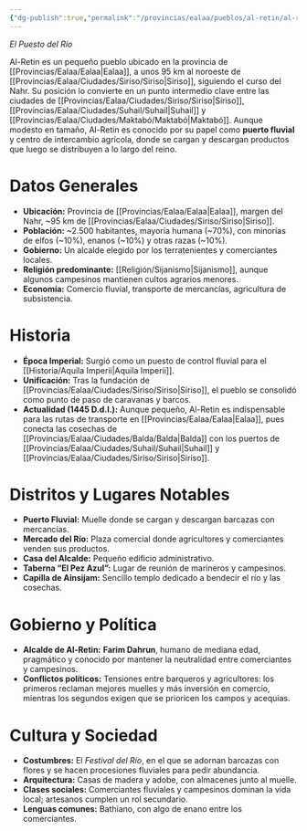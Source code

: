 ```yaml
---
{"dg-publish":true,"permalink":"/provincias/ealaa/pueblos/al-retin/al-retin/"}
---
```


_El Puesto del Río_

Al-Retin es un pequeño pueblo ubicado en la provincia de [[Provincias/Ealaa/Ealaa\|Ealaa]], a unos 95 km al noroeste de [[Provincias/Ealaa/Ciudades/Siriso/Siriso\|Siriso]], siguiendo el curso del Nahr. Su posición lo convierte en un punto intermedio clave entre las ciudades de [[Provincias/Ealaa/Ciudades/Siriso/Siriso\|Siriso]], [[Provincias/Ealaa/Ciudades/Suhail/Suhail\|Suhail]] y [[Provincias/Ealaa/Ciudades/Maktabó/Maktabó\|Maktabó]]. Aunque modesto en tamaño, Al-Retin es conocido por su papel como **puerto fluvial** y centro de intercambio agrícola, donde se cargan y descargan productos que luego se distribuyen a lo largo del reino.

# Datos Generales
- **Ubicación:** Provincia de [[Provincias/Ealaa/Ealaa\|Ealaa]], margen del Nahr, ~95 km de [[Provincias/Ealaa/Ciudades/Siriso/Siriso\|Siriso]].
- **Población:** ~2.500 habitantes, mayoría humana (~70%), con minorías de elfos (~10%), enanos (~10%) y otras razas (~10%).
- **Gobierno:** Un alcalde elegido por los terratenientes y comerciantes locales.
- **Religión predominante:** [[Religión/Sijanismo\|Sijanismo]], aunque algunos campesinos mantienen cultos agrarios menores.
- **Economía:** Comercio fluvial, transporte de mercancías, agricultura de subsistencia.

# Historia
- **Época Imperial:** Surgió como un puesto de control fluvial para el [[Historia/Aquila Imperii\|Aquila Imperii]].
- **Unificación:** Tras la fundación de [[Provincias/Ealaa/Ciudades/Siriso/Siriso\|Siriso]], el pueblo se consolidó como punto de paso de caravanas y barcos.
- **Actualidad (1445 D.d.I.):** Aunque pequeño, Al-Retin es indispensable para las rutas de transporte en [[Provincias/Ealaa/Ealaa\|Ealaa]], pues conecta las cosechas de [[Provincias/Ealaa/Ciudades/Balda/Balda\|Balda]] con los puertos de [[Provincias/Ealaa/Ciudades/Suhail/Suhail\|Suhail]] y [[Provincias/Ealaa/Ciudades/Siriso/Siriso\|Siriso]].

# Distritos y Lugares Notables
- **Puerto Fluvial:** Muelle donde se cargan y descargan barcazas con mercancías.
- **Mercado del Río:** Plaza comercial donde agricultores y comerciantes venden sus productos.
- **Casa del Alcalde:** Pequeño edificio administrativo.
- **Taberna “El Pez Azul”:** Lugar de reunión de marineros y campesinos.
- **Capilla de Ainsijam:** Sencillo templo dedicado a bendecir el río y las cosechas.

# Gobierno y Política
- **Alcalde de Al-Retin:** **Farim Dahrun**, humano de mediana edad, pragmático y conocido por mantener la neutralidad entre comerciantes y campesinos.
- **Conflictos políticos:** Tensiones entre barqueros y agricultores: los primeros reclaman mejores muelles y más inversión en comercio, mientras los segundos exigen que se prioricen los campos y acequias.

# Cultura y Sociedad
- **Costumbres:** El _Festival del Río_, en el que se adornan barcazas con flores y se hacen procesiones fluviales para pedir abundancia.
- **Arquitectura:** Casas de madera y adobe, con almacenes junto al muelle.
- **Clases sociales:** Comerciantes fluviales y campesinos dominan la vida local; artesanos cumplen un rol secundario.
- **Lenguas comunes:** Bathiano, con algo de enano entre los comerciantes.